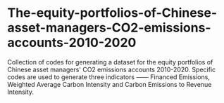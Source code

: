 # The-equity-portfolios-of-Chinese-asset-managers-CO2-emissions-accounts-2010-2020
Collection of codes for generating a dataset for the equity portfolios of Chinese asset managers' CO2 emissions accounts 2010-2020. Specific codes are used to generate three indicators —— Financed Emissions, Weighted Average Carbon Intensity and Carbon Emissions to Revenue Intensity.
